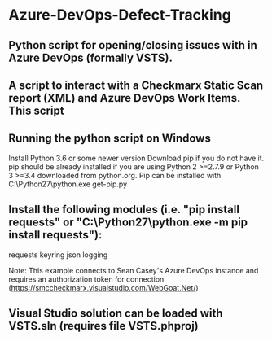 # Azure-DevOps-Defect-Tracking
## Python script for opening/closing issues with in Azure DevOps (formally VSTS). 

## A script to interact with a Checkmarx Static Scan report (XML) and Azure DevOps Work Items. This script 

## Running the python script on Windows
Install Python 3.6 or some newer version
Download pip if you do not have it. pip should be already installed if you are using Python 2 >=2.7.9 or Python 3 >=3.4 downloaded from python.org. Pip can be installed with C:\Python27\python.exe get-pip.py

## Install the following modules (i.e. "pip install requests" or "C:\Python27\python.exe -m pip install requests"):
  requests
  keyring
  json
  logging
  
Note: This example connects to Sean Casey's Azure DevOps instance and requires an authorization token for connection (https://smccheckmarx.visualstudio.com/WebGoat.Net/)

## Visual Studio solution can be loaded with VSTS.sln (requires file VSTS.phproj)

